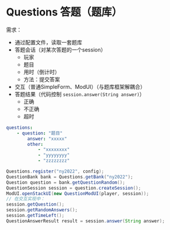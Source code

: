 # Questions 答题（题库）

需求：

- 通过配置文件，读取一套题库
- 答题会话（对某次答题的一个session）
    - 玩家
    - 题目
    - 用时（倒计时）
    - 方法：提交答案
- 交互（普通SimpleForm、ModUI）（与题库框架解耦合）
- 答题结果（代码控制 `session.answer(String answer)`）
    - 正确
    - 不正确
    - 超时

```yaml
questions:
	- question: "题目"
		answer: "xxxxx"
		other:
			- "xxxxxxxx"
			- "yyyyyyyy"
			- "zzzzzzzz"
```

```java
Questions.register("ny2022", config);
QuestionBank bank = Questions.getBank("ny2022");
Question question = bank.getQuestionRandom();
QuestionSession session = question.createSession();
ModUI.openStackUI(new QuestionModUI(player, session));
// 在交互实现中：
session.getQuestion();
session.getRandomAnswers();
session.getTimeLeft();
QuestionAnswerResult result = session.answer(String answer);
```
